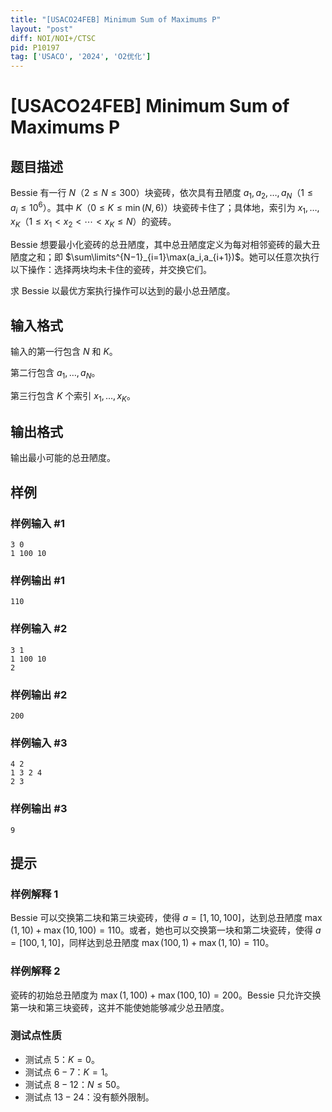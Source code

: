 ```yaml
---
title: "[USACO24FEB] Minimum Sum of Maximums P"
layout: "post"
diff: NOI/NOI+/CTSC
pid: P10197
tag: ['USACO', '2024', 'O2优化']
---
```

# [USACO24FEB] Minimum Sum of Maximums P
## 题目描述

Bessie 有一行 $N$（$2\le N\le 300$）块瓷砖，依次具有丑陋度 $a_1,a_2,\ldots,a_N$（$1\le a_i\le 10^6$）。其中 $K$（$0\le K\le \min(N,6)$）块瓷砖卡住了；具体地，索引为 $x_1,\ldots,x_K$（$1\le x_1<x_2<\cdots<x_K\le N$）的瓷砖。

Bessie 想要最小化瓷砖的总丑陋度，其中总丑陋度定义为每对相邻瓷砖的最大丑陋度之和；即 $\sum\limits^{N−1}_{i=1}\max(a_i,a_{i+1})$。她可以任意次执行以下操作：选择两块均未卡住的瓷砖，并交换它们。

求 Bessie 以最优方案执行操作可以达到的最小总丑陋度。 
## 输入格式

输入的第一行包含 $N$ 和 $K$。

第二行包含 $a_1,\ldots,a_N$。

第三行包含 $K$ 个索引 $x_1,\ldots,x_K$。 
## 输出格式

输出最小可能的总丑陋度。 
## 样例

### 样例输入 #1
```
3 0
1 100 10
```
### 样例输出 #1
```
110
```
### 样例输入 #2
```
3 1
1 100 10
2
```
### 样例输出 #2
```
200
```
### 样例输入 #3
```
4 2
1 3 2 4
2 3
```
### 样例输出 #3
```
9
```
## 提示

### 样例解释 1

Bessie 可以交换第二块和第三块瓷砖，使得 $a=[1,10,100]$，达到总丑陋度 $\max(1,10)+\max(10,100)=110$。或者，她也可以交换第一块和第二块瓷砖，使得 $a=[100,1,10]$，同样达到总丑陋度 $\max(100,1)+\max(1,10)=110$。

### 样例解释 2

瓷砖的初始总丑陋度为 $\max(1,100)+\max(100,10)=200$。Bessie 只允许交换第一块和第三块瓷砖，这并不能使她能够减少总丑陋度。

### 测试点性质

- 测试点 $5$：$K=0$。
- 测试点 $6-7$：$K=1$。
- 测试点 $8-12$：$N\le 50$。
- 测试点 $13-24$：没有额外限制。
